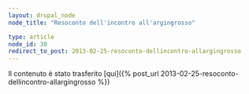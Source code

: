 ```yaml
---
layout: drupal_node
node_title: "Resoconto dell'incontro all'argingrosso"

type: article
node_id: 30
redirect_to_post: 2013-02-25-resoconto-dellincontro-allargingrosso
---
```


Il contenuto è stato trasferito [qui]({% post_url 2013-02-25-resoconto-dellincontro-allargingrosso %})